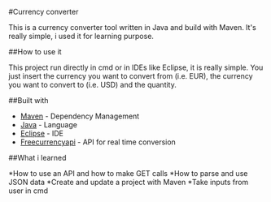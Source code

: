 #Currency converter

This is a currency converter tool written in Java and build with Maven.
It's really simple, i used it for learning purpose.

##How to use it

This project run directly in cmd or in IDEs like Eclipse, it is really simple.
You just insert the currency you want to convert from (i.e. EUR), the currency you want
to convert to (i.e. USD) and the quantity.

##Built with

* [Maven](https://maven.apache.org/) - Dependency Management
* [Java](https://www.java.com/it/) - Language
* [Eclipse](https://www.eclipse.org/) - IDE
* [Freecurrencyapi](https://freecurrencyapi.net/) - API for real time conversion

##What i learned

*How to use an API and how to make GET calls
*How to parse and use JSON data
*Create and update a project with Maven
*Take inputs from user in cmd
